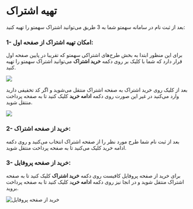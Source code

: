 # تهیه اشتراک

بعد از ثبت نام در سامانه سهمتو شما به 3 طریق می‌توانید اشتراک  سهمتو را تهیه کنید:

### 1- امکان تهیه اشتراک از صفحه اول:

برای این منظور ابتدا به بخش طرح‌های اشتراکی سهمتو که تقریبا در پایین صفحه اول قرار دارد که شما با کلیک بر روی دکمه **خرید اشتراک** می‌توانید اشتراک سهمتو را تهیه کنید.

![](/img/ashtrak.png)

بعد از کلیک روی خرید اشتراک به صفحه اشتراک منتقل می‌شوید و اگر کد تخفیفی دارید وارد می‌کنید در غیر این صورت روی دکمه **ادامه خرید** کلیک کنید تا به صفحه پرداخت منتقل شوید.

![](/img/khryd-2.png)

### 2- خرید از صفحه اشتراک:

بعد از ثبت نام شما طرح مورد نظر را از صفحه اشتراک انتخاب می‌کنید و روی دکمه ادامه خرید کلیک می‌کنید تا به صفحه پرداخت منتقل شوید.

### 3- خرید از صفحه پروفایل:

برای خرید از صفحه پروفایل کافیست روی دکمه **خرید اشتراک** کلیک کنید تا به صفحه اشتراک منتقل شوید و در انجا نیز روی دکمه **ادامه خری**د کلیک کنید تا به صفحه پرداخت بروید.

![&#x62E;&#x631;&#x6CC;&#x62F; &#x627;&#x632; &#x635;&#x641;&#x62D;&#x647; &#x67E;&#x631;&#x648;&#x641;&#x627;&#x6CC;&#x644;](/img/khryd-az-prwfayl.png)





